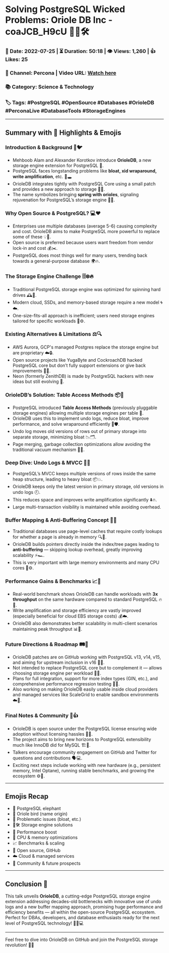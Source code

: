 # Solving PostgreSQL Wicked Problems: Oriole DB Inc - coaJCB_H9cU 🚀🐘🛠️

### 📅 Date: 2022-07-25 | ⏳ Duration: 50:18 | 👁️ Views: 1,260 | 👍 Likes: 25  
### 🎥 Channel: Percona | Video URL: [Watch here](https://www.youtube.com/watch?v=coaJCB_H9cU)  
### 📚 Category: Science & Technology  
### 🏷️ Tags: #PostgreSQL #OpenSource #Databases #OrioleDB #PerconaLive #DatabaseTools #StorageEngines

---

## Summary with 🌟 Highlights & Emojis

### Introduction & Background 👋🐦
- Mehboob Alam and Alexander Korotkov introduce **OrioleDB**, a new storage engine extension for PostgreSQL 🐘.
- PostgreSQL faces longstanding problems like **bloat, xid wraparound, write amplification**, etc. 🐛🕳️
- OrioleDB integrates tightly with PostgreSQL Core using a small patch and provides a new approach to storage 🚧✨.
- The name symbolizes bringing **spring with orioles**, signaling rejuvenation for PostgreSQL’s storage engine 🌸🦜.

### Why Open Source & PostgreSQL? 💻❤️
- Enterprises use multiple databases (average 5-6) causing complexity and cost. OrioleDB aims to make PostgreSQL more powerful to replace some of these 💡🔄.
- Open source is preferred because users want freedom from vendor lock-in and cost 💰✂️.
- PostgreSQL does most things well for many users, trending back towards a general-purpose database 🌍🔥.

### The Storage Engine Challenge 🗄️❄️🔥
- Traditional PostgreSQL storage engine was optimized for spinning hard drives 🕰️💽.
- Modern cloud, SSDs, and memory-based storage require a new model 🌀☁️.
- One-size-fits-all approach is inefficient; users need storage engines tailored for specific workloads 🔧⚙️.

### Existing Alternatives & Limitations ⚖️🔍
- AWS Aurora, GCP's managed Postgres replace the storage engine but are proprietary ☁️🔒.
- Open source projects like YugaByte and CockroachDB hacked PostgreSQL core but don’t fully support extensions or give back improvements 🔧🚧.
- Neon (formerly ZenithDB) is made by PostgreSQL hackers with new ideas but still evolving 🧪.

### OrioleDB’s Solution: Table Access Methods 📦🔌
- PostgreSQL introduced **Table Access Methods** (previously pluggable storage engines) allowing multiple storage engines per table 🧩.
- OrioleDB uses this to implement undo logs, reduce bloat, improve performance, and solve wraparound efficiently 🎯🛡️.
- Undo log moves old versions of rows out of primary storage into separate storage, minimizing bloat 📉🗂️.
- Page merging, garbage collection optimizations allow avoiding the traditional vacuum mechanism 🚮❌.

### Deep Dive: Undo Logs & MVCC 📝🔄
- PostgreSQL’s MVCC keeps multiple versions of rows inside the same heap structure, leading to heavy bloat 📦💥.
- OrioleDB keeps only the latest version in primary storage, old versions in undo logs 🕘.
- This reduces space and improves write amplification significantly ⬇️🔥.
- Large multi-transaction visibility is maintained while avoiding overhead.

### Buffer Mapping & Anti-Buffering Concept 🧠💾
- Traditional databases use page-level caches that require costly lookups for whether a page is already in memory 🔍🧩.
- OrioleDB builds pointers directly inside the index/tree pages leading to **anti-buffering** — skipping lookup overhead, greatly improving scalability ⚡️🏎️.
- This is very important with large memory environments and many CPU cores 🧠⚙️.

### Performance Gains & Benchmarks 📈🎉
- Real-world benchmark shows OrioleDB can handle workloads with **3x throughput** on the same hardware compared to standard PostgreSQL 🔥🚀.
- Write amplification and storage efficiency are vastly improved (especially beneficial for cloud EBS storage costs) 💰☁️.
- OrioleDB also demonstrates better scalability in multi-client scenarios maintaining peak throughput 📊👥.

### Future Directions & Roadmap 🛤️🔮
- OrioleDB patches are on GitHub working with PostgreSQL v13, v14, v15, and aiming for upstream inclusion in v16 🐙📅.
- Not intended to replace PostgreSQL core but to complement it — allows choosing storage engine per workload 🐘🤝.
- Plans for full integration, support for more index types (GIN, etc.), and comprehensive performance regression testing 🔧🧪.
- Also working on making OrioleDB easily usable inside cloud providers and managed services like ScaleGrid to enable sandbox environments ☁️🔧.

### Final Notes & Community 🤗👍
- OrioleDB is open source under the PostgreSQL license ensuring wide adoption without licensing hassles 🚀📜.
- The project aims to bring new horizons to PostgreSQL extensibility much like InnoDB did for MySQL 🏗️🎉.
- Talkers encourage community engagement on GitHub and Twitter for questions and contributions 🗣️💻.
- Exciting next steps include working with new hardware (e.g., persistent memory, Intel Optane), running stable benchmarks, and growing the ecosystem ⚙️💪.

---

## Emojis Recap

- 🐘 PostgreSQL elephant  
- 🦜 Oriole bird (name origin)  
- 🐛 Problematic issues (bloat, etc.)  
- 🔧🛠️ Storage engine solutions  
- 🚀 Performance boost  
- 🧠 CPU & memory optimizations  
- 📈 Benchmarks & scaling  
- 🐙 Open source, GitHub  
- ☁️ Cloud & managed services  
- 🎉 Community & future prospects

---

## Conclusion 🎤  
This talk unveils **OrioleDB**, a cutting-edge PostgreSQL storage engine extension addressing decades-old bottlenecks with innovative use of undo logs and a new buffer mapping approach, promising huge performance and efficiency benefits — all within the open-source PostgreSQL ecosystem. Perfect for DBAs, developers, and database enthusiasts ready for the next level of PostgreSQL technology! 🚀🐘💻

---

Feel free to dive into OrioleDB on GitHub and join the PostgreSQL storage revolution! 🎉🐾